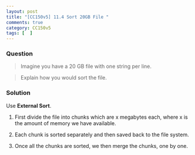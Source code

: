 ```yaml
---
layout: post
title: "[CC150v5] 11.4 Sort 20GB File "
comments: true
category: CC150v5
tags: [  ]
---
```


### Question

> Imagine you have a 20 GB file with one string per line. 

> Explain how you would sort the file. 

### Solution

Use __External Sort__.

1. First divide the file into chunks which are x megabytes each, where x is the amount of memory we have available. 

1. Each chunk is sorted separately and then saved back to the file system.

1. Once all the chunks are sorted, we then merge the chunks, one by one.
